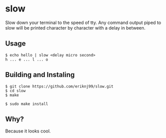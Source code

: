# slow
Slow down your terminal to the speed of tty. Any command output piped to slow will be printed character by character with a delay in between.

## Usage
```
$ echo hello | slow <delay micro second>
h ... e ... l ... o
```

## Building and Instaling

```
$ git clone https://github.com/eriknj99/slow.git
$ cd slow
$ make

$ sudo make install
```

## Why?

Because it looks cool.


